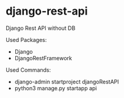 # django-rest-api
Django Rest API without DB

Used Packages:

- Django
- DjangoRestFramework

Used Commands:

- django-admin startproject djangoRestAPI 
- python3 manage.py startapp api


